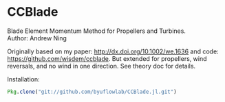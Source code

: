 # CCBlade

Blade Element Momentum Method for Propellers and Turbines.  
Author: Andrew Ning

Originally based on my paper: http://dx.doi.org/10.1002/we.1636 and code: https://github.com/wisdem/ccblade.  But extended for propellers, wind reversals, and no wind in one direction.  See theory doc for details.

Installation:
```julia
Pkg.clone("git://github.com/byuflowlab/CCBlade.jl.git")
```
